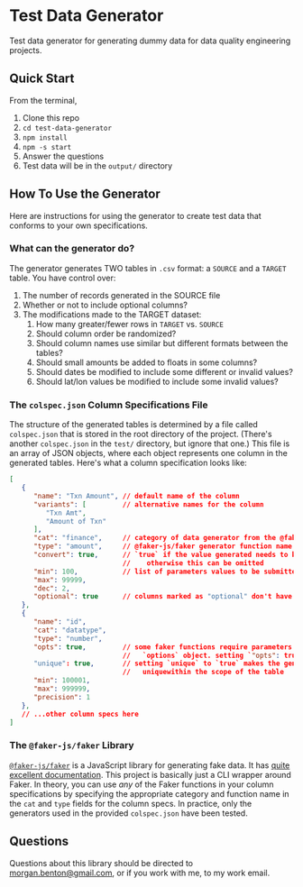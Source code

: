 # Test Data Generator

Test data generator for generating dummy data for data quality engineering projects.

## Quick Start

From the terminal,

1. Clone this repo
2. `cd test-data-generator`
3. `npm install`
4. `npm -s start`
5. Answer the questions
6. Test data will be in the `output/` directory

## How To Use the Generator

Here are instructions for using the generator to create test data that conforms to your own specifications.

### What can the generator do?

The generator generates TWO tables in `.csv` format: a `SOURCE` and a `TARGET` table. You have control over:

1. The number of records generated in the SOURCE file
2. Whether or not to include optional columns?
3. The modifications made to the TARGET dataset:
   1. How many greater/fewer rows in `TARGET` vs. `SOURCE`
   2. Should column order be randomized?
   3. Should column names use similar but different formats between the tables?
   4. Should small amounts be added to floats in some columns?
   5. Should dates be modified to include some different or invalid values?
   6. Should lat/lon values be modified to include some invalid values?

### The `colspec.json` Column Specifications File

The structure of the generated tables is determined by a file called `colspec.json` that is stored in the root directory of the project. (There's another `colspec.json` in the `test/` directory, but ignore that one.) This file is an array of JSON objects, where each object represents one column in the generated tables. Here's what a column specification looks like:

```json
[
   {
      "name": "Txn Amount", // default name of the column
      "variants": [         // alternative names for the column
         "Txn Amt",
         "Amount of Txn"
      ],
      "cat": "finance",     // category of data generator from the @faker-js/faker library
      "type": "amount",     // @faker-js/faker generator function name
      "convert": true,      // `true` if the value generated needs to be converted to a number,
                            //    otherwise this can be omitted
      "min": 100,           // list of parameters values to be submitted to the faker function
      "max": 99999,
      "dec": 2,
      "optional": true      // columns marked as "optional" don't have to be generated
   },
   {
      "name": "id",
      "cat": "datatype",
      "type": "number",
      "opts": true,         // some faker functions require parameters to be submitted as an
                            //   `options` object. setting `"opts": true` is indicates this
      "unique": true,       // setting `unique` to `true` makes the generated values globally
                            //   uniquewithin the scope of the table
      "min": 100001,
      "max": 999999,
      "precision": 1
   },
   // ...other column specs here
]
```

### The `@faker-js/faker` Library

[`@faker-js/faker`](https://www.npmjs.com/package/@faker-js/faker) is a JavaScript library for generating fake data. It has [quite excellent documentation](https://fakerjs.dev/api/). This project is basically just a CLI wrapper around Faker. In theory, you can use *any* of the Faker functions in your column specifications by specifying the appropriate category and function name in the `cat` and `type` fields for the column specs. In practice, only the generators used in the provided `colspec.json` have been tested.

## Questions

Questions about this library should be directed to morgan.benton@gmail.com, or if you work with me, to my work email.

